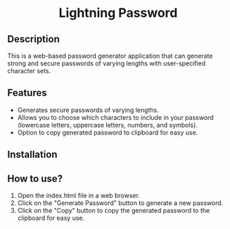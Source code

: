 <h1 align="center">Lightning Password</h1>
<h2>Description</h2>
This is a web-based password generator application that can generate strong and secure passwords of varying lengths with user-specified character sets.

## Features
* Generates secure passwords of varying lengths.
* Allows you to choose which characters to include in your password (lowercase letters, uppercase letters, numbers, and symbols).
* Option to copy generated password to clipboard for easy use.

## Installation


## How to use?
1. Open the index.html file in a web browser.
2. Click on the "Generate Password" button to generate a new password.
3. Click on the "Copy" button to copy the generated password to the clipboard for easy use.
